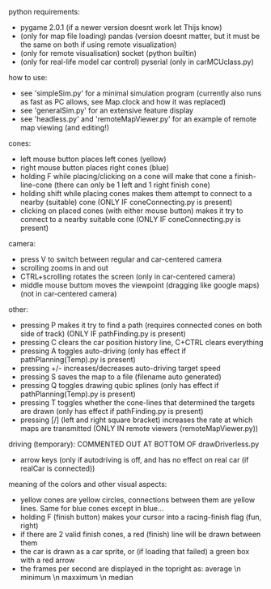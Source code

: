 python requirements:
- pygame 2.0.1 (if a newer version doesnt work let Thijs know)
- (only for map file loading) pandas (version doesnt matter, but it must be the same on both if using remote visualization)
- (only for remote visualisation) socket (python builtin)
- (only for real-life model car control) pyserial (only in carMCUclass.py)

how to use: <br/>
- see 'simpleSim.py' for a minimal simulation program (currently also runs as fast as PC allows, see Map.clock and how it was replaced)
- see 'generalSim.py' for an extensive feature display
- see 'headless.py' and 'remoteMapViewer.py' for an example of remote map viewing (and editing!)

cones:
- left mouse button places left cones (yellow)
- right mouse button places right cones (blue)
- holding F while placing/clicking on a cone will make that cone a finish-line-cone (there can only be 1 left and 1 right finish cone)
- holding shift while placing cones makes them attempt to connect to a nearby (suitable) cone (ONLY IF coneConnecting.py is present)
- clicking on placed cones (with either mouse button) makes it try to connect to a nearby suitable cone (ONLY IF coneConnecting.py is present)

camera:
- press V to switch between regular and car-centered camera
- scrolling zooms in and out
- CTRL+scrolling rotates the screen (only in car-centered camera)
- middle mouse buttom moves the viewpoint (dragging like google maps) (not in car-centered camera)

other:
- pressing P makes it try to find a path (requires connected cones on both side of track) (ONLY IF pathFinding.py is present)
- pressing C clears the car position history line, C+CTRL clears everything
- pressing A toggles auto-driving (only has effect if pathPlanning(Temp).py is present)
- pressing +/- increases/decreases auto-driving target speed
- pressing S saves the map to a file (filename auto generated)
- pressing Q toggles drawing qubic splines (only has effect if pathPlanning(Temp).py is present)
- pressing T toggles whether the cone-lines that determined the targets are drawn (only has effect if pathFinding.py is present)
- pressing [/] (left and right square bracket) increases the rate at which maps are transmitted (ONLY IN remote viewers (remoteMapViewer.py))

driving (temporary): COMMENTED OUT AT BOTTOM OF drawDriverless.py
- arrow keys (only if autodriving is off, and has no effect on real car (if realCar is connected))


meaning of the colors and other visual aspects: <br/>
- yellow cones are yellow circles, connections between them are yellow lines. Same for blue cones except in blue...
- holding F (finish button) makes your cursor into a racing-finish flag (fun, right)
- if there are 2 valid finish cones, a red (finish) line will be drawn between them
- the car is drawn as a car sprite, or (if loading that failed) a green box with a red arrow
- the frames per second are displayed in the topright as: average \n minimum \n maxximum \n median
